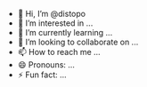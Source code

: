 - 👋 Hi, I’m @distopo
- 👀 I’m interested in ...
- 🌱 I’m currently learning ...
- 💞️ I’m looking to collaborate on ...
- 📫 How to reach me ...
- 😄 Pronouns: ...
- ⚡ Fun fact: ...

<!---
distopo/distopo is a ✨ special ✨ repository because its `README.md` (this file) appears on your GitHub profile.
You can click the Preview link to take a look at your changes.
--->
